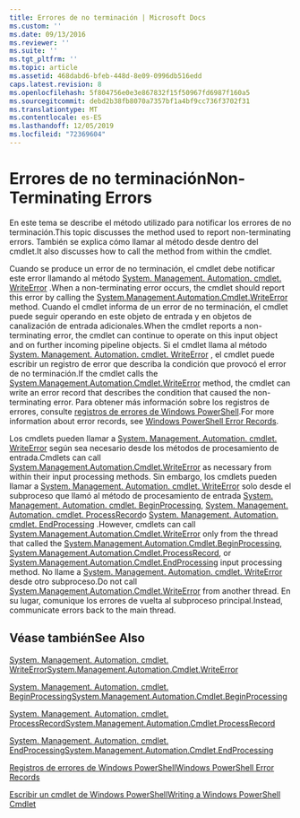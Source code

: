 ```yaml
---
title: Errores de no terminación | Microsoft Docs
ms.custom: ''
ms.date: 09/13/2016
ms.reviewer: ''
ms.suite: ''
ms.tgt_pltfrm: ''
ms.topic: article
ms.assetid: 468dabd6-bfeb-448d-8e09-0996db516edd
caps.latest.revision: 8
ms.openlocfilehash: 5f804756e0e3e867832f15f50967fd6987f160a5
ms.sourcegitcommit: debd2b38fb8070a7357bf1a4bf9cc736f3702f31
ms.translationtype: MT
ms.contentlocale: es-ES
ms.lasthandoff: 12/05/2019
ms.locfileid: "72369604"
---
```

# <a name="non-terminating-errors"></a><span data-ttu-id="7e4c6-102">Errores de no terminación</span><span class="sxs-lookup"><span data-stu-id="7e4c6-102">Non-Terminating Errors</span></span>

<span data-ttu-id="7e4c6-103">En este tema se describe el método utilizado para notificar los errores de no terminación.</span><span class="sxs-lookup"><span data-stu-id="7e4c6-103">This topic discusses the method used to report non-terminating errors.</span></span> <span data-ttu-id="7e4c6-104">También se explica cómo llamar al método desde dentro del cmdlet.</span><span class="sxs-lookup"><span data-stu-id="7e4c6-104">It also discusses how to call the method from within the cmdlet.</span></span>

<span data-ttu-id="7e4c6-105">Cuando se produce un error de no terminación, el cmdlet debe notificar este error llamando al método [System. Management. Automation. cmdlet. WriteError](/dotnet/api/System.Management.Automation.Cmdlet.WriteError) .</span><span class="sxs-lookup"><span data-stu-id="7e4c6-105">When a non-terminating error occurs, the cmdlet should report this error by calling the [System.Management.Automation.Cmdlet.WriteError](/dotnet/api/System.Management.Automation.Cmdlet.WriteError) method.</span></span> <span data-ttu-id="7e4c6-106">Cuando el cmdlet informa de un error de no terminación, el cmdlet puede seguir operando en este objeto de entrada y en objetos de canalización de entrada adicionales.</span><span class="sxs-lookup"><span data-stu-id="7e4c6-106">When the cmdlet reports a non-terminating error, the cmdlet can continue to operate on this input object and on further incoming pipeline objects.</span></span> <span data-ttu-id="7e4c6-107">Si el cmdlet llama al método [System. Management. Automation. cmdlet. WriteError](/dotnet/api/System.Management.Automation.Cmdlet.WriteError) , el cmdlet puede escribir un registro de error que describa la condición que provocó el error de no terminación.</span><span class="sxs-lookup"><span data-stu-id="7e4c6-107">If the cmdlet calls the [System.Management.Automation.Cmdlet.WriteError](/dotnet/api/System.Management.Automation.Cmdlet.WriteError) method, the cmdlet can write an error record that describes the condition that caused the non-terminating error.</span></span> <span data-ttu-id="7e4c6-108">Para obtener más información sobre los registros de errores, consulte [registros de errores de Windows PowerShell](./windows-powershell-error-records.md).</span><span class="sxs-lookup"><span data-stu-id="7e4c6-108">For more information about error records, see [Windows PowerShell Error Records](./windows-powershell-error-records.md).</span></span>

<span data-ttu-id="7e4c6-109">Los cmdlets pueden llamar a [System. Management. Automation. cmdlet. WriteError](/dotnet/api/System.Management.Automation.Cmdlet.WriteError) según sea necesario desde los métodos de procesamiento de entrada.</span><span class="sxs-lookup"><span data-stu-id="7e4c6-109">Cmdlets can call [System.Management.Automation.Cmdlet.WriteError](/dotnet/api/System.Management.Automation.Cmdlet.WriteError) as necessary from within their input processing methods.</span></span> <span data-ttu-id="7e4c6-110">Sin embargo, los cmdlets pueden llamar a [System. Management. Automation. cmdlet. WriteError](/dotnet/api/System.Management.Automation.Cmdlet.WriteError) solo desde el subproceso que llamó al método de procesamiento de entrada [System. Management. Automation. cmdlet. BeginProcessing](/dotnet/api/System.Management.Automation.Cmdlet.BeginProcessing), [System. Management. Automation. cmdlet. ProcessRecord](/dotnet/api/System.Management.Automation.Cmdlet.ProcessRecord)o [System. Management. Automation. cmdlet. EndProcessing](/dotnet/api/System.Management.Automation.Cmdlet.EndProcessing) .</span><span class="sxs-lookup"><span data-stu-id="7e4c6-110">However, cmdlets can call [System.Management.Automation.Cmdlet.WriteError](/dotnet/api/System.Management.Automation.Cmdlet.WriteError) only from the thread that called the [System.Management.Automation.Cmdlet.BeginProcessing](/dotnet/api/System.Management.Automation.Cmdlet.BeginProcessing), [System.Management.Automation.Cmdlet.ProcessRecord](/dotnet/api/System.Management.Automation.Cmdlet.ProcessRecord), or [System.Management.Automation.Cmdlet.EndProcessing](/dotnet/api/System.Management.Automation.Cmdlet.EndProcessing) input processing method.</span></span> <span data-ttu-id="7e4c6-111">No llame a [System. Management. Automation. cmdlet. WriteError](/dotnet/api/System.Management.Automation.Cmdlet.WriteError) desde otro subproceso.</span><span class="sxs-lookup"><span data-stu-id="7e4c6-111">Do not call [System.Management.Automation.Cmdlet.WriteError](/dotnet/api/System.Management.Automation.Cmdlet.WriteError) from another thread.</span></span> <span data-ttu-id="7e4c6-112">En su lugar, comunique los errores de vuelta al subproceso principal.</span><span class="sxs-lookup"><span data-stu-id="7e4c6-112">Instead, communicate errors back to the main thread.</span></span>

## <a name="see-also"></a><span data-ttu-id="7e4c6-113">Véase también</span><span class="sxs-lookup"><span data-stu-id="7e4c6-113">See Also</span></span>

[<span data-ttu-id="7e4c6-114">System. Management. Automation. cmdlet. WriteError</span><span class="sxs-lookup"><span data-stu-id="7e4c6-114">System.Management.Automation.Cmdlet.WriteError</span></span>](/dotnet/api/System.Management.Automation.Cmdlet.WriteError)

[<span data-ttu-id="7e4c6-115">System. Management. Automation. cmdlet. BeginProcessing</span><span class="sxs-lookup"><span data-stu-id="7e4c6-115">System.Management.Automation.Cmdlet.BeginProcessing</span></span>](/dotnet/api/System.Management.Automation.Cmdlet.BeginProcessing)

[<span data-ttu-id="7e4c6-116">System. Management. Automation. cmdlet. ProcessRecord</span><span class="sxs-lookup"><span data-stu-id="7e4c6-116">System.Management.Automation.Cmdlet.ProcessRecord</span></span>](/dotnet/api/System.Management.Automation.Cmdlet.ProcessRecord)

[<span data-ttu-id="7e4c6-117">System. Management. Automation. cmdlet. EndProcessing</span><span class="sxs-lookup"><span data-stu-id="7e4c6-117">System.Management.Automation.Cmdlet.EndProcessing</span></span>](/dotnet/api/System.Management.Automation.Cmdlet.EndProcessing)

[<span data-ttu-id="7e4c6-118">Registros de errores de Windows PowerShell</span><span class="sxs-lookup"><span data-stu-id="7e4c6-118">Windows PowerShell Error Records</span></span>](./windows-powershell-error-records.md)

[<span data-ttu-id="7e4c6-119">Escribir un cmdlet de Windows PowerShell</span><span class="sxs-lookup"><span data-stu-id="7e4c6-119">Writing a Windows PowerShell Cmdlet</span></span>](./writing-a-windows-powershell-cmdlet.md)
